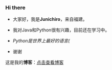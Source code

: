 ### Hi there 
*  大家好，我是**Junichiro**，来自福建。

*  我对Java和Python很有兴趣，目前还在学习中。

*  *Python是世界上最好的语言(*

*  谢谢

 
这是我的**博客**：[点击查看博客](https://www.cnblogs.com/kago/ "悬停显示")	 
<!--
**knellbyrne/knellbyrne** is a ✨ _special_ ✨ repository because its `README.md` (this file) appears on your GitHub profile.

Here are some ideas to get you started:

- 🔭 I’m currently working on ...
- 🌱 I’m currently learning ...
- 👯 I’m looking to collaborate on ...
- 🤔 I’m looking for help with ...
- 💬 Ask me about ...
- 📫 How to reach me: ...
- 😄 Pronouns: ...
- ⚡ Fun fact: ...
-->
